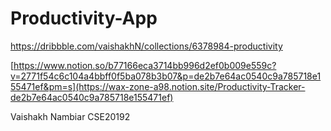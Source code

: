 # Productivity-App

https://dribbble.com/vaishakhN/collections/6378984-productivity

[https://www.notion.so/b77166eca3714bb996d2ef0b009e559c?v=2771f54c6c104a4bbff0f5ba078b3b07&p=de2b7e64ac0540c9a785718e155471ef&pm=s](https://wax-zone-a98.notion.site/Productivity-Tracker-de2b7e64ac0540c9a785718e155471ef)


Vaishakh Nambiar CSE20192
